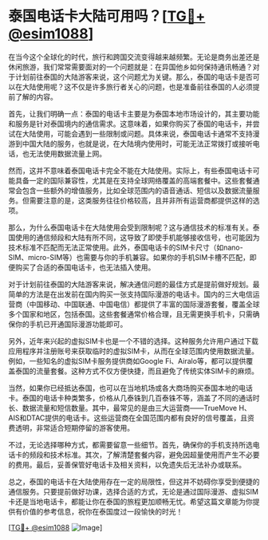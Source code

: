 # 泰国电话卡大陆可用吗？[[TG💪+ @esim1088](https://t.me/s/esim1088)]

在当今这个全球化的时代，旅行和跨国交流变得越来越频繁。无论是商务出差还是休闲旅游，我们常常需要面对的一个问题就是：在异国他乡如何保持通讯畅通？对于计划前往泰国的大陆游客来说，这个问题尤为关键。那么，泰国的电话卡是否可以在大陆使用呢？这不仅是许多旅行者关心的问题，也是准备前往泰国的人必须提前了解的内容。

首先，让我们明确一点：泰国的电话卡主要是为泰国本地市场设计的，其主要功能和服务是针对泰国境内的通信需求。这意味着，如果你购买了泰国的电话卡，并尝试在大陆使用，可能会遇到一些限制或问题。具体来说，泰国电话卡通常不支持漫游到中国大陆的服务，也就是说，在大陆境内使用时，可能无法正常拨打或接听电话，也无法使用数据流量上网。

然而，这并不意味着泰国电话卡完全不能在大陆使用。实际上，有些泰国电话卡可能具备一定的国际兼容性，尤其是在支持全球网络覆盖的高端套餐中。这些套餐通常会包含一些额外的增值服务，比如全球范围内的语音通话、短信以及数据流量服务。但需要注意的是，这类服务往往价格较高，且并非所有运营商都提供这样的选项。

那么，为什么泰国电话卡在大陆使用会受到限制呢？这与通信技术的标准有关。泰国使用的通信频段和大陆有所不同，这导致了即使手机能够接收信号，也可能因为技术标准不匹配而无法正常使用。此外，泰国电话卡的SIM卡尺寸（如nano-SIM、micro-SIM等）也需要与你的手机兼容。如果你的手机SIM卡槽不匹配，即便购买了合适的泰国电话卡，也无法插入使用。

对于计划前往泰国的大陆游客来说，解决通信问题的最佳方式是提前做好规划。最简单的方法是在出发前在国内购买一张支持国际漫游的电话卡。国内的三大电信运营商（中国移动、中国联通、中国电信）都提供了丰富的国际漫游套餐，覆盖全球多个国家和地区，包括泰国。这些套餐通常价格合理，且无需更换手机卡，只需确保你的手机已开通国际漫游功能即可。

另外，近年来兴起的虚拟SIM卡也是一个不错的选择。这种服务允许用户通过下载应用程序并注册账号来获取临时的虚拟SIM卡，从而在全球范围内使用数据流量。例如，一些知名的虚拟SIM卡服务提供商如Google Fi、Airalo等，都可以提供覆盖泰国的流量套餐。这种方式不仅方便快捷，而且避免了传统实体SIM卡的麻烦。

当然，如果你已经抵达泰国，也可以在当地机场或各大商场购买泰国本地的电话卡。泰国的电话卡种类繁多，价格从几泰铢到几百泰铢不等，涵盖了不同的通话时长、数据流量和短信数量。其中，最常见的是由三大运营商——TrueMove H、AIS和DTAC提供的电话卡。这些运营商在全国范围内都有良好的信号覆盖，且资费透明，非常适合短期停留的游客使用。

不过，无论选择哪种方式，都需要留意一些细节。首先，确保你的手机支持所选电话卡的频段和技术标准。其次，了解清楚套餐内容，避免因超量使用而产生不必要的费用。最后，妥善保管好电话卡及相关资料，以免遗失后无法补办或联系。

总之，泰国的电话卡在大陆使用存在一定的局限性，但这并不妨碍你享受到便捷的通信服务。只要提前做好功课，选择合适的方式，无论是通过国际漫游、虚拟SIM卡还是当地电话卡，都能让你在泰国的旅程更加顺畅无忧。希望这篇文章能为你提供有价值的参考信息，祝你在泰国度过一段愉快的时光！

[[TG💪+ @esim1088](https://t.me/s/esim1088) ![Image](https://i.postimg.cc/4NQfJmqS/Snipaste-2025-05-13-00-14-12.png)]